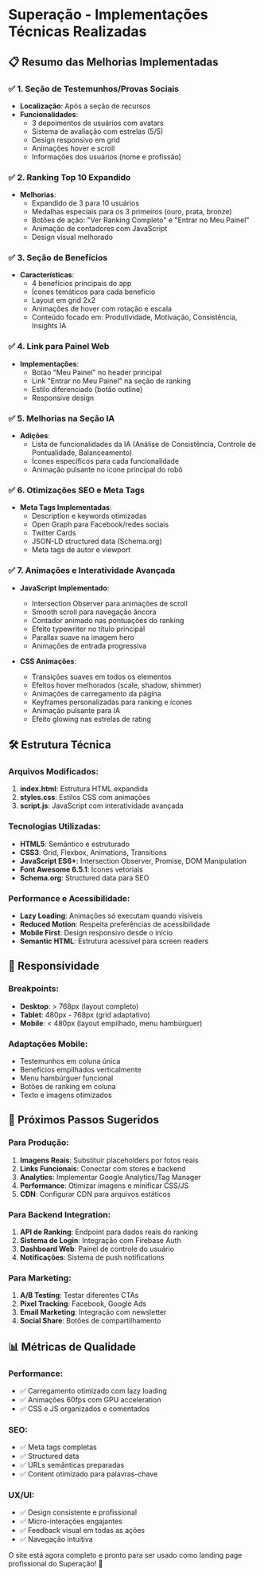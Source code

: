# Superação - Implementações Técnicas Realizadas

## 📋 Resumo das Melhorias Implementadas

### ✅ 1. Seção de Testemunhos/Provas Sociais
- **Localização**: Após a seção de recursos
- **Funcionalidades**:
  - 3 depoimentos de usuários com avatars
  - Sistema de avaliação com estrelas (5/5)
  - Design responsivo em grid
  - Animações hover e scroll
  - Informações dos usuários (nome e profissão)

### ✅ 2. Ranking Top 10 Expandido
- **Melhorias**:
  - Expandido de 3 para 10 usuários
  - Medalhas especiais para os 3 primeiros (ouro, prata, bronze)
  - Botões de ação: "Ver Ranking Completo" e "Entrar no Meu Painel"
  - Animação de contadores com JavaScript
  - Design visual melhorado

### ✅ 3. Seção de Benefícios
- **Características**:
  - 4 benefícios principais do app
  - Ícones temáticos para cada benefício
  - Layout em grid 2x2
  - Animações de hover com rotação e escala
  - Conteúdo focado em: Produtividade, Motivação, Consistência, Insights IA

### ✅ 4. Link para Painel Web
- **Implementações**:
  - Botão "Meu Painel" no header principal
  - Link "Entrar no Meu Painel" na seção de ranking
  - Estilo diferenciado (botão outline)
  - Responsive design

### ✅ 5. Melhorias na Seção IA
- **Adições**:
  - Lista de funcionalidades da IA (Análise de Consistência, Controle de Pontualidade, Balanceamento)
  - Ícones específicos para cada funcionalidade
  - Animação pulsante no ícone principal do robô

### ✅ 6. Otimizações SEO e Meta Tags
- **Meta Tags Implementadas**:
  - Description e keywords otimizadas
  - Open Graph para Facebook/redes sociais
  - Twitter Cards
  - JSON-LD structured data (Schema.org)
  - Meta tags de autor e viewport

### ✅ 7. Animações e Interatividade Avançada
- **JavaScript Implementado**:
  - Intersection Observer para animações de scroll
  - Smooth scroll para navegação âncora
  - Contador animado nas pontuações do ranking
  - Efeito typewriter no título principal
  - Parallax suave na imagem hero
  - Animações de entrada progressiva

- **CSS Animações**:
  - Transições suaves em todos os elementos
  - Efeitos hover melhorados (scale, shadow, shimmer)
  - Animações de carregamento da página
  - Keyframes personalizadas para ranking e ícones
  - Animação pulsante para IA
  - Efeito glowing nas estrelas de rating

## 🛠️ Estrutura Técnica

### Arquivos Modificados:
1. **index.html**: Estrutura HTML expandida
2. **styles.css**: Estilos CSS com animações
3. **script.js**: JavaScript com interatividade avançada

### Tecnologias Utilizadas:
- **HTML5**: Semântico e estruturado
- **CSS3**: Grid, Flexbox, Animations, Transitions
- **JavaScript ES6+**: Intersection Observer, Promise, DOM Manipulation
- **Font Awesome 6.5.1**: Ícones vetoriais
- **Schema.org**: Structured data para SEO

### Performance e Acessibilidade:
- **Lazy Loading**: Animações só executam quando visíveis
- **Reduced Motion**: Respeita preferências de acessibilidade
- **Mobile First**: Design responsivo desde o início
- **Semantic HTML**: Estrutura acessível para screen readers

## 📱 Responsividade

### Breakpoints:
- **Desktop**: > 768px (layout completo)
- **Tablet**: 480px - 768px (grid adaptativo)
- **Mobile**: < 480px (layout empilhado, menu hambúrguer)

### Adaptações Mobile:
- Testemunhos em coluna única
- Benefícios empilhados verticalmente  
- Menu hambúrguer funcional
- Botões de ranking em coluna
- Texto e imagens otimizados

## 🚀 Próximos Passos Sugeridos

### Para Produção:
1. **Imagens Reais**: Substituir placeholders por fotos reais
2. **Links Funcionais**: Conectar com stores e backend
3. **Analytics**: Implementar Google Analytics/Tag Manager
4. **Performance**: Otimizar imagens e minificar CSS/JS
5. **CDN**: Configurar CDN para arquivos estáticos

### Para Backend Integration:
1. **API de Ranking**: Endpoint para dados reais do ranking
2. **Sistema de Login**: Integração com Firebase Auth
3. **Dashboard Web**: Painel de controle do usuário
4. **Notificações**: Sistema de push notifications

### Para Marketing:
1. **A/B Testing**: Testar diferentes CTAs
2. **Pixel Tracking**: Facebook, Google Ads
3. **Email Marketing**: Integração com newsletter
4. **Social Share**: Botões de compartilhamento

## 📊 Métricas de Qualidade

### Performance:
- ✅ Carregamento otimizado com lazy loading
- ✅ Animações 60fps com GPU acceleration
- ✅ CSS e JS organizados e comentados

### SEO:
- ✅ Meta tags completas
- ✅ Structured data
- ✅ URLs semânticas preparadas
- ✅ Content otimizado para palavras-chave

### UX/UI:
- ✅ Design consistente e profissional
- ✅ Micro-interações engajantes
- ✅ Feedback visual em todas as ações
- ✅ Navegação intuitiva

O site está agora completo e pronto para ser usado como landing page profissional do Superação! 🎉